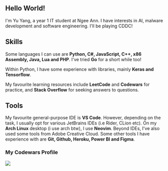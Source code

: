 ## Hello World!
I'm Yu Yang, a year 1 IT student at Ngee Ann. I have interests in AI, malware development and software engineering. I'll be playing CDDC!

## Skills
Some languages I can use are **Python, C#, JavaScript, C++, x86 Assembly, Java, Lua and PHP**. I've tried **Go** for a short while too!

Within Python, I have some experience with libraries, mainly **Keras and Tensorflow**.

My favourite learning resources include **LeetCode** and **Codewars** for practice, and **Stack Overflow** for seeking answers to questions.

## Tools
My favourite general-purpose IDE is **VS Code**. However, depending on the task, I usually opt for various JetBrains IDEs (i.e Rider, CLion etc). On my **Arch Linux** desktop (i use arch btw), I use **Neovim**.
Beyond IDEs, I've also used some tools from Adobe Creative Cloud. Some other tools I have experience with are **Git, Github, Heroku, Power BI and Figma**.

### My Codewars Profile
[![](https://www.codewars.com/users/gnayuy/badges/large)](https://www.codewars.com/users/gnayuy)
